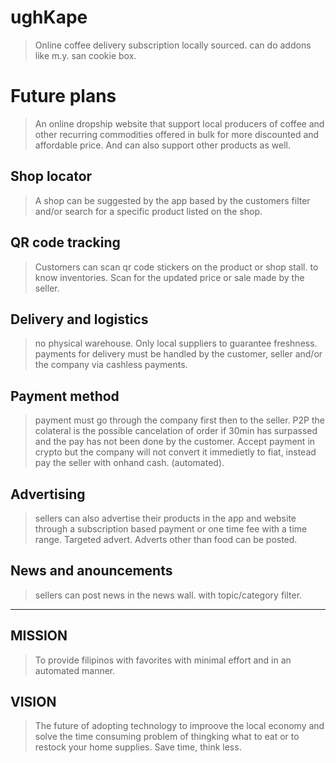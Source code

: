 # ughKape
  > Online coffee delivery subscription locally sourced.
  > can do addons like m.y. san cookie box.

# Future plans
  > An online dropship website that support local producers of coffee and other recurring commodities offered in bulk for more discounted and affordable price. And can also  support other products as well.

## Shop locator
  > A shop can be suggested by the app based by the customers filter and/or search for a specific product listed on the shop.

## QR code tracking
  > Customers can scan qr code stickers on the product or shop stall. to know inventories.
  Scan for the updated price or sale made by the seller.

## Delivery and logistics
  > no physical warehouse. Only local suppliers to guarantee freshness.
  payments for delivery must be handled by the customer, seller and/or the company via cashless payments.
 
## Payment method
  > payment must go through the company first then to the seller.
  P2P the colateral is the possible cancelation of order if 30min has surpassed and the pay has not been done by the customer.
  Accept payment in crypto but the company will not convert it immedietly to fiat, instead pay the seller with onhand cash. (automated).

## Advertising
  > sellers can also advertise their products in the app and website through a subscription based payment or one time fee with a time range.
  Targeted advert.
  Adverts other than food can be posted.

## News and anouncements
  > sellers can post news in the news wall.
  with topic/category filter.

----------------------------------------------------------------------------------------------

## MISSION
> To provide filipinos with favorites with minimal effort and in an automated manner.

## VISION
> The future of adopting technology to improove the local economy and solve the time consuming problem of thingking what to eat or to restock your home supplies.
> Save time, think less.
